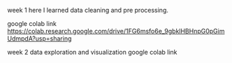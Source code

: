 week 1 here I learned data cleaning and pre processing.

google colab link  https://colab.research.google.com/drive/1FG6msfo6e_9gbklHBHnpG0pGimUdmpdA?usp=sharing

week 2 data exploration and visualization
google colab link  
